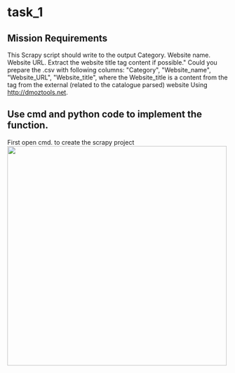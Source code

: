 # task_1
<h2> Mission Requirements </h2>

This Scrapy script should write to the output Category. Website name. Website URL. Extract the website title tag content if possible."
Could you prepare the .csv with following columns:
"Category", "Website_name", "Website_URL", "Website_title",
where the Website_title is a content from the <title></title> tag from the external (related to the catalogue parsed) website
Using http://dmoztools.net.


<h2> Use cmd and python code to implement the function.</h2>
First open cmd. to create the scrapy project

<img src="https://github.com/usydnlp/COMP5046/blob/main/img/COMP5046_A1_sentiment.png" width="500px"/>
